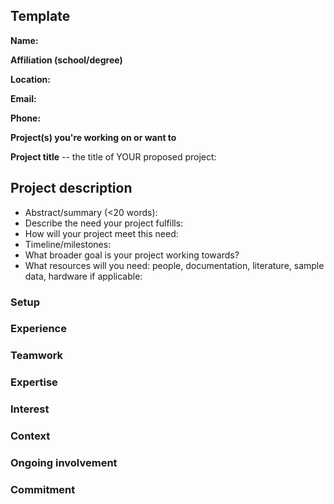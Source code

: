 ## Template

**Name:**

**Affiliation (school/degree)**

**Location:**

**Email:**

**Phone:**

**Project(s) you're working on or want to**

**Project title** -- the title of YOUR proposed project:

## Project description

* Abstract/summary (<20 words):
* Describe the need your project fulfills:
* How will your project meet this need:
* Timeline/milestones:
* What broader goal is your project working towards?
* What resources will you need: people, documentation, literature, sample data, hardware if applicable:

### Setup

### Experience

### Teamwork

### Expertise

### Interest

### Context

### Ongoing involvement

### Commitment
